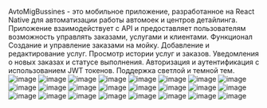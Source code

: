 AvtoMigBussines - это мобильное приложение, разработанное на React Native для автоматизации работы автомоек и центров детайлинга. Приложение взаимодействует с API и предоставляет пользователям возможность управлять заказами, услугами и клиентами.
Функционал
Создание и управление заказами на мойку.
Добавление и редактирование услуг.
Просмотр истории услуг и заказов.
Уведомления о новых заказах и статусе выполнения.
Авторизация и аутентификация с использованием JWT токенов.
Поддержка светлой и темной тем.
![image](https://github.com/user-attachments/assets/38f69219-f555-411f-a4c0-4718182a3e31)
![image](https://github.com/user-attachments/assets/774ffaab-38ac-446b-8c81-2ab52049b410)
![image](https://github.com/user-attachments/assets/5c9f5237-f049-4512-a58b-5bf14f9a45d7)
![image](https://github.com/user-attachments/assets/94db68de-1706-42e8-92e4-8b75fda47d2c)
![image](https://github.com/user-attachments/assets/3b43055c-3430-40ec-8156-536f5d7807ae)
![image](https://github.com/user-attachments/assets/92d22d3d-4b6d-4f74-9c5f-6121e21d6ba1)
![image](https://github.com/user-attachments/assets/7d112e9a-c0c8-40de-8788-98631973a846)
![image](https://github.com/user-attachments/assets/1af7116d-0278-42cb-9571-88fa42056b30)
![image](https://github.com/user-attachments/assets/4793950d-ff1b-491f-bd16-3cbd5f3c7a80)
![image](https://github.com/user-attachments/assets/22bad27b-530b-4cbf-959b-93528a728977)
![image](https://github.com/user-attachments/assets/9223f7ab-b860-474b-bf20-315d7d3724e2)
![image](https://github.com/user-attachments/assets/3fc1e768-47e7-4b37-8042-ff41c55c5a32)
![image](https://github.com/user-attachments/assets/1e7e126a-efe7-41df-a3ab-757056b0e5e2)
![image](https://github.com/user-attachments/assets/88ff5122-d324-4ff5-8865-313f88dc2f6a)
![image](https://github.com/user-attachments/assets/e75ecdd7-1613-4d2d-b1dc-bde6c3e08039)
![image](https://github.com/user-attachments/assets/3086db7c-6e02-4489-91db-a3737902f8c9)
![image](https://github.com/user-attachments/assets/12d1307e-6753-4ffc-9293-86f23ed4b774)
![image](https://github.com/user-attachments/assets/0dfe9269-d96d-4aee-b7ca-6f82a43251cc)
![image](https://github.com/user-attachments/assets/ad4b6d7a-8a5c-4a3b-a047-7c56acbb203b)
![image](https://github.com/user-attachments/assets/93e2e6f1-3cf6-4434-afd6-8716d69f9681)
![image](https://github.com/user-attachments/assets/3611ab0c-5912-443c-a8b7-d4647f5fc8b5)
![image](https://github.com/user-attachments/assets/7a701f30-69b9-4e3c-840e-bb7463fe7c04)
![image](https://github.com/user-attachments/assets/6d72314d-0429-4adc-b047-dd68382b3290)
![image](https://github.com/user-attachments/assets/eab1f396-dbd7-4035-90ad-3aefa65fa5fd)

